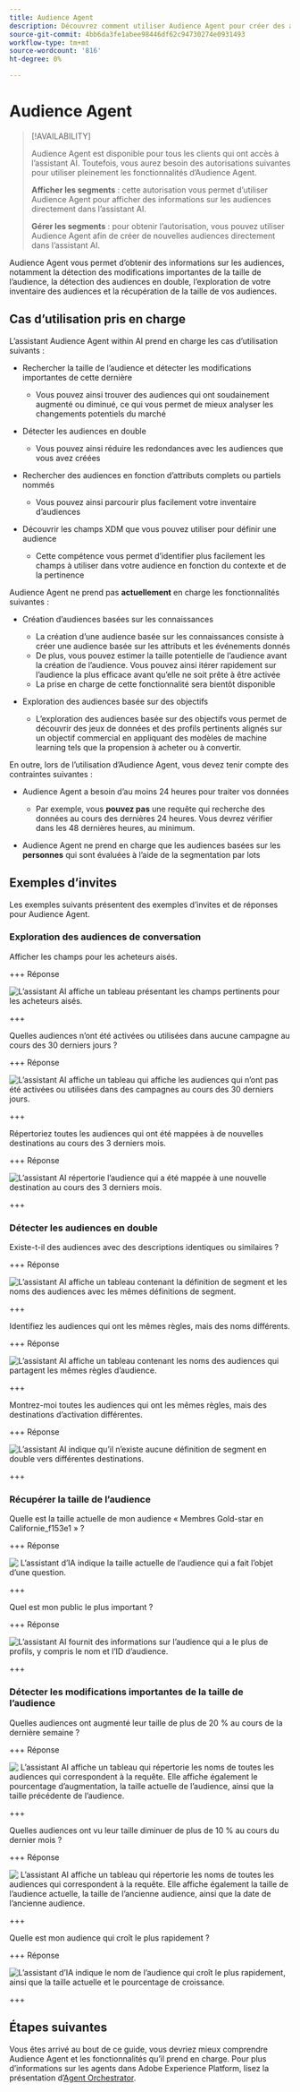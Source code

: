 ```yaml
---
title: Audience Agent
description: Découvrez comment utiliser Audience Agent pour créer des audiences, afficher les modifications d’audience, détecter les audiences en double et afficher les informations sur l’audience.
source-git-commit: 4bb6da3fe1abee98446df62c94730274e0931493
workflow-type: tm+mt
source-wordcount: '816'
ht-degree: 0%

---
```



# Audience Agent

>[!AVAILABILITY]
>
>Audience Agent est disponible pour tous les clients qui ont accès à l’assistant AI. Toutefois, vous aurez besoin des autorisations suivantes pour utiliser pleinement les fonctionnalités d’Audience Agent.
>
>**Afficher les segments** : cette autorisation vous permet d’utiliser Audience Agent pour afficher des informations sur les audiences directement dans l’assistant AI.
>
>**Gérer les segments** : pour obtenir l’autorisation, vous pouvez utiliser Audience Agent afin de créer de nouvelles audiences directement dans l’assistant AI.

Audience Agent vous permet d’obtenir des informations sur les audiences, notamment la détection des modifications importantes de la taille de l’audience, la détection des audiences en double, l’exploration de votre inventaire des audiences et la récupération de la taille de vos audiences.

## Cas d’utilisation pris en charge

L’assistant Audience Agent within AI prend en charge les cas d’utilisation suivants :

- Rechercher la taille de l’audience et détecter les modifications importantes de cette dernière

   - Vous pouvez ainsi trouver des audiences qui ont soudainement augmenté ou diminué, ce qui vous permet de mieux analyser les changements potentiels du marché

- Détecter les audiences en double

   - Vous pouvez ainsi réduire les redondances avec les audiences que vous avez créées

- Rechercher des audiences en fonction d’attributs complets ou partiels nommés

   - Vous pouvez ainsi parcourir plus facilement votre inventaire d’audiences

- Découvrir les champs XDM que vous pouvez utiliser pour définir une audience

   - Cette compétence vous permet d’identifier plus facilement les champs à utiliser dans votre audience en fonction du contexte et de la pertinence

Audience Agent ne prend pas **actuellement** en charge les fonctionnalités suivantes :

- Création d’audiences basées sur les connaissances

   - La création d’une audience basée sur les connaissances consiste à créer une audience basée sur les attributs et les événements donnés
   - De plus, vous pouvez estimer la taille potentielle de l’audience avant la création de l’audience. Vous pouvez ainsi itérer rapidement sur l’audience la plus efficace avant qu’elle ne soit prête à être activée
   - La prise en charge de cette fonctionnalité sera bientôt disponible

- Exploration des audiences basée sur des objectifs

   - L’exploration des audiences basée sur des objectifs vous permet de découvrir des jeux de données et des profils pertinents alignés sur un objectif commercial en appliquant des modèles de machine learning tels que la propension à acheter ou à convertir.

En outre, lors de l’utilisation d’Audience Agent, vous devez tenir compte des contraintes suivantes :

- Audience Agent a besoin d’au moins 24 heures pour traiter vos données

   - Par exemple, vous **pouvez pas** une requête qui recherche des données au cours des dernières 24 heures. Vous devrez vérifier dans les 48 dernières heures, au minimum.

- Audience Agent ne prend en charge que les audiences basées sur les **personnes** qui sont évaluées à l’aide de la segmentation par lots

## Exemples d’invites

Les exemples suivants présentent des exemples d’invites et de réponses pour Audience Agent.

### Exploration des audiences de conversation

Afficher les champs pour les acheteurs aisés.

+++ Réponse

![L’assistant AI affiche un tableau présentant les champs pertinents pour les acheteurs aisés.](./images/audience/affluent-buyers.png)

+++

Quelles audiences n’ont été activées ou utilisées dans aucune campagne au cours des 30 derniers jours ?

+++ Réponse

![L’assistant AI affiche un tableau qui affiche les audiences qui n’ont pas été activées ou utilisées dans des campagnes au cours des 30 derniers jours.](./images/audience/not-activated.png)

+++

Répertoriez toutes les audiences qui ont été mappées à de nouvelles destinations au cours des 3 derniers mois.

+++ Réponse

![L’assistant AI répertorie l’audience qui a été mappée à une nouvelle destination au cours des 3 derniers mois.](./images/audience/new-destination.png)

+++

### Détecter les audiences en double

Existe-t-il des audiences avec des descriptions identiques ou similaires ?

+++ Réponse

![L’assistant AI affiche un tableau contenant la définition de segment et les noms des audiences avec les mêmes définitions de segment.](./images/audience/similar-descriptions.png)

+++

Identifiez les audiences qui ont les mêmes règles, mais des noms différents.

+++ Réponse

![L’assistant AI affiche un tableau contenant les noms des audiences qui partagent les mêmes règles d’audience.](./images/audience/same-rules-different-names.png)

+++

Montrez-moi toutes les audiences qui ont les mêmes règles, mais des destinations d’activation différentes.

+++ Réponse

![L’assistant AI indique qu’il n’existe aucune définition de segment en double vers différentes destinations.](./images/audience/same-rules-different-destinations.png)

+++

### Récupérer la taille de l’audience

Quelle est la taille actuelle de mon audience « Membres Gold-star en Californie_f153e1 » ?

+++ Réponse

![&#x200B; L’assistant d’IA indique la taille actuelle de l’audience qui a fait l’objet d’une question.](./images/audience/current-size.png)

+++

Quel est mon public le plus important ?

+++ Réponse

![L’assistant AI fournit des informations sur l’audience qui a le plus de profils, y compris le nom et l’ID d’audience.](./images/audience/largest-audience.png)

+++

### Détecter les modifications importantes de la taille de l’audience

Quelles audiences ont augmenté leur taille de plus de 20 % au cours de la dernière semaine ?

+++ Réponse

![&#x200B; L’assistant AI affiche un tableau qui répertorie les noms de toutes les audiences qui correspondent à la requête. Elle affiche également le pourcentage d’augmentation, la taille actuelle de l’audience, ainsi que la taille précédente de l’audience.](./images/audience/increase-past-week.png)

+++

Quelles audiences ont vu leur taille diminuer de plus de 10 % au cours du dernier mois ?

+++ Réponse

![&#x200B; L’assistant AI affiche un tableau qui répertorie les noms de toutes les audiences qui correspondent à la requête. Elle affiche également la taille de l’audience actuelle, la taille de l’ancienne audience, ainsi que la date de l’ancienne audience.](./images/audience/decrease-month.png)

+++

Quelle est mon audience qui croît le plus rapidement ?

+++ Réponse

![L’assistant d’IA indique le nom de l’audience qui croît le plus rapidement, ainsi que la taille actuelle et le pourcentage de croissance.](./images/audience/fastest-growing.png)

+++

## Étapes suivantes

Vous êtes arrivé au bout de ce guide, vous devriez mieux comprendre Audience Agent et les fonctionnalités qu’il prend en charge. Pour plus d’informations sur les agents dans Adobe Experience Platform, lisez la présentation d’[Agent Orchestrator](./agent-orchestrator.md).

